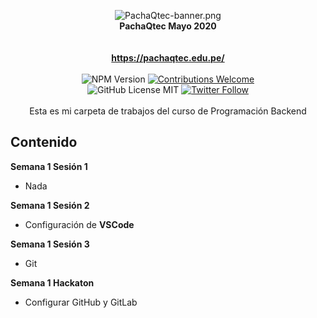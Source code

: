 <p align="center"> 
<img alt="PachaQtec-banner.png" src="https://scontent.flim2-1.fna.fbcdn.net/v/t1.0-9/75220807_154423752612237_1547747956818444288_n.png?_nc_cat=1&_nc_sid=85a577&_nc_eui2=AeEhgDEnUXrW4sJI4EYoP5jLIVC1ccEE4SghULVxwQThKJP-iOq_WBI3hh3mksV79e8&_nc_ohc=aVmrRyECK8sAX-wBshI&_nc_ht=scontent.flim2-1.fna&oh=a37bea97ee97cca59c5f671607320243&oe=5EF932E7" /> 
<br/><b>PachaQtec Mayo 2020</b><br/><br/>
<br/><b><a href="https://pachaqtec.edu.pe">https://pachaqtec.edu.pe/</a></b><br/><br/><img alt="NPM Version" src="https://img.shields.io/github/package-json/v/saurabhdaware/text-to-handwriting?style=for-the-badge&labelColor=black&logo=npm&color=darkred" /> <a href="#contributing"><img alt="Contributions Welcome" src="https://img.shields.io/badge/contributions-welcome-brightgreen?style=for-the-badge&labelColor=black&logo=github"></a> <br/><img alt="GitHub License MIT" src="https://img.shields.io/github/license/saurabhdaware/text-to-handwriting?style=for-the-badge&labelColor=black&logo=github"> <a href="https://twitter.com/saurabhcodes"><img alt="Twitter Follow" src="https://img.shields.io/twitter/follow/saurabhcodes?style=for-the-badge&color=09f&labelColor=black&logo=twitter&label=@saurabhcodes"></a><br/><br/> Esta es mi carpeta de trabajos del curso de Programación Backend
</p>

## Contenido
**Semana 1 Sesión 1**

 - Nada

**Semana 1 Sesión 2**

 - Configuración de **VSCode**

**Semana 1 Sesión 3**

 - Git

**Semana 1 Hackaton**

 - Configurar GitHub y GitLab
